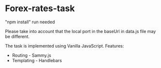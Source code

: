 # Forex-rates-task

"npm install" run needed

Please take into account that the local port in the baseUrl in data.js file may be different.

The task is implemented using Vanilla JavaScript. 
Features:
- Routing - Sammy.js
- Templating - Handlebars
